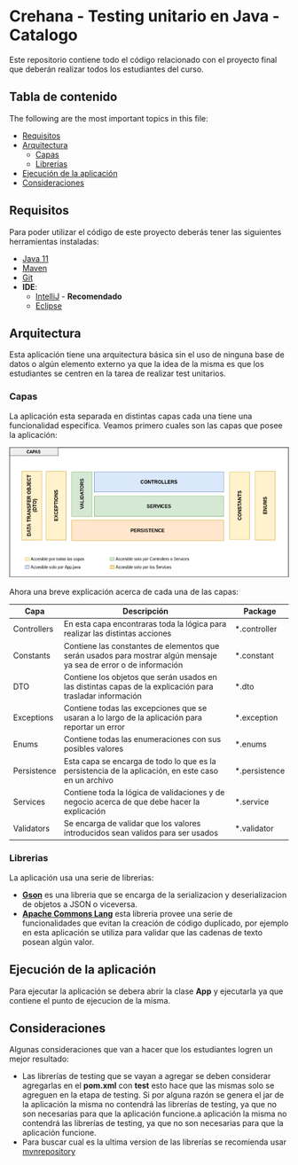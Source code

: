 # Crehana - Testing unitario en Java - Catalogo

Este repositorio contiene todo el código relacionado con el proyecto final que deberán realizar todos los estudiantes del curso.

## Tabla de contenido

The following are the most important topics in this file:
- [Requisitos](#Requisitos)
- [Arquitectura](#Arquitectura)
  - [Capas](#Capas)
  - [Librerias](#Librerias)  
- [Ejecución de la aplicación](#Ejecución-de-la-aplicación)
- [Consideraciones](#Consideraciones)  

## Requisitos

Para poder utilizar el código de este proyecto deberás tener las siguientes herramientas instaladas:
- [Java 11](https://www.oracle.com/ar/java/technologies/javase-jdk11-downloads.html)
- [Maven](https://maven.apache.org/)
- [Git](https://git-scm.com/)
- **IDE**:
  - [IntelliJ](https://www.jetbrains.com/es-es/idea/download/) - **Recomendado**
  - [Eclipse](https://www.eclipse.org/downloads/)
  
## Arquitectura
Esta aplicación tiene una arquitectura básica sin el uso de ninguna base de datos o algún elemento externo ya que la idea de la misma es que los estudiantes se centren en la tarea de realizar test unitarios.
  
### Capas
  
La aplicación esta separada en distintas capas cada una tiene una funcionalidad especifica. Veamos primero cuales son las capas que posee la aplicación:

![Layers](.images/Layers.png)
  
Ahora una breve explicación acerca de cada una de las capas:
  
  | Capa          | Descripción                                                                                                             | Package               |
  |---------------|-------------------------------------------------------------------------------------------------------------------------|-----------------------|
  | Controllers   | En esta capa encontraras toda la lógica para realizar las distintas acciones                                            | *.controller          |
  | Constants     | Contiene las constantes de elementos que serán usados para mostrar algún mensaje ya sea de error o de información       | *.constant            |
  | DTO           | Contiene los objetos que serán usados en las distintas capas de la explicación para trasladar información               | *.dto                 |
  | Exceptions    | Contiene todas las excepciones que se usaran a lo largo de la aplicación para reportar un error                         | *.exception           |
  | Enums         | Contiene todas las enumeraciones con sus posibles valores                                                               | *.enums               |
  | Persistence   | Esta capa se encarga de todo lo que es la persistencia de la aplicación, en este caso en un archivo                     | *.persistence         |
  | Services      | Contiene toda la lógica de validaciones y de negocio acerca de que debe hacer la explicación                            | *.service             |
  | Validators    | Se encarga de validar que los valores introducidos sean validos para ser usados                                         | *.validator           |

### Librerias

La aplicación usa una serie de librerias:
- **[Gson](https://github.com/google/gson)** es una libreria que se encarga de la serializacion y deserializacion de objetos a JSON o viceversa.
- **[Apache Commons Lang](https://commons.apache.org/proper/commons-lang/)** esta libreria provee una serie de funcionalidades que evitan la creación de código duplicado, por ejemplo en esta aplicación se utiliza para validar que las cadenas de texto posean algún valor.

## Ejecución de la aplicación

Para ejecutar la aplicación se debera abrir la clase **App** y ejecutarla ya que contiene el punto de ejecucion de la misma.

## Consideraciones

Algunas consideraciones que van a hacer que los estudiantes logren un mejor resultado:
- Las librerías de testing que se vayan a agregar se deben considerar agregarlas en el **pom.xml** con **<scope>test</scope>** esto hace que las mismas solo se agreguen en la etapa de testing. Si por alguna razón se genera el jar de la aplicación la misma no contendrá las librerías de testing, ya que no son necesarias para que la aplicación funcione.a aplicación la misma no contendrá las librerías de testing, ya que no son necesarias para que la aplicación funcione.
- Para buscar cual es la ultima version de las librerías se recomienda usar [mvnrepository](https://mvnrepository.com/)